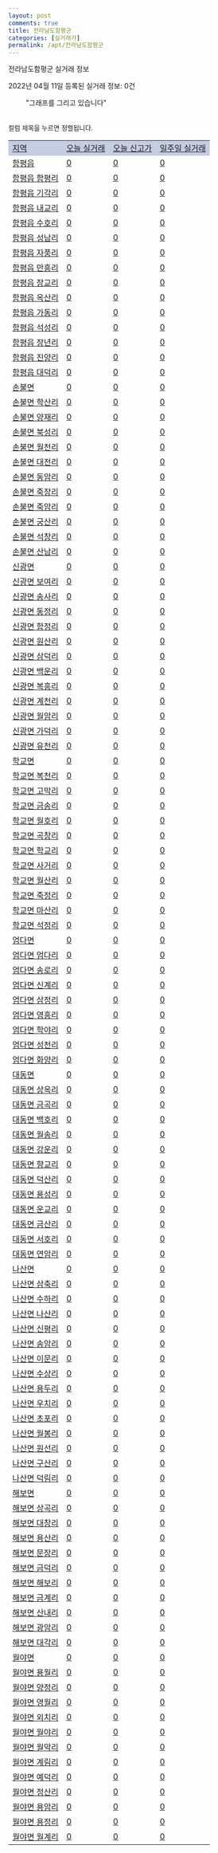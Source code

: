 ```yaml
---
layout: post
comments: true
title: 전라남도함평군
categories: [실거래가]
permalink: /apt/전라남도함평군
---
```


전라남도함평군 실거래 정보

2022년 04월 11일 등록된 실거래 정보: 0건

<!--<script async src="https://pagead2.googlesyndication.com/pagead/js/adsbygoogle.js?client=ca-pub-3485438051770037"
 crossorigin="anonymous"></script>-->

<script type="text/javascript">
  google.charts.load('current', {'packages':['corechart']});
  google.charts.setOnLoadCallback(drawChart);

  function drawChart() {
    var data = google.visualization.arrayToDataTable([['거래일', '매매', '전월세', '전매'], ['21-01', 1, 0, 1], ['21-02', 1, 2, 0], ['21-03', 1, 0, 0], ['21-04', 1, 0, 0], ['21-05', 6, 0, 1], ['21-06', 11, 2, 0], ['21-07', 7, 6, 1], ['21-08', 5, 2, 2], ['21-09', 7, 2, 2], ['21-10', 2, 0, 2], ['21-11', 3, 1, 3], ['21-12', 1, 0, 4], ['22-01', 6, 1, 2], ['22-02', 10, 4, 5], ['22-03', 4, 4, 0], ['22-04', 1, 0, 0]]);

    var options = {
      title: '최근 1년간 유형별 거래량 추이',
      legend: { position: 'bottom' }
    };

    setTimeout(function() {
        var chart = new google.visualization.LineChart(document.getElementById('columnchart_material'));
        chart.draw(data, (options));
        document.getElementById('loading').style.display = 'none';
        var dayLabel = (new Date()).getDay();
        if (dayLabel < 2) {
            sorttable.innerSortFunction.apply(document.getElementById('week'), []);
            sorttable.innerSortFunction.apply(document.getElementById('week'), []);        
        }
        else {
            sorttable.innerSortFunction.apply(document.getElementById('today'), []);
            sorttable.innerSortFunction.apply(document.getElementById('today'), []);
        }
    }, 200);

  }
</script>

<div id="loading" style="z-index:20; display: block; margin-left: 35px">"그래프를 그리고 있습니다"</div>
<div id="columnchart_material" style="width: 95%; margin-left: -35px; display: block"></div>
<!--<div style="width: 95%; margin-left: -35px; display: block">
      <script async src="https://pagead2.googlesyndication.com/pagead/js/adsbygoogle.js?client=ca-pub-3485438051770037"
          crossorigin="anonymous"></script>
      <ins class="adsbygoogle"
          style="display:block"
          data-ad-format="fluid"
          data-ad-layout-key="-fb+5w+4e-db+86"
          data-ad-client="ca-pub-3485438051770037"
          data-ad-slot="1827090281"></ins>
      <script>
          (adsbygoogle = window.adsbygoogle || []).push({});
      </script>
</div>-->
<br>

<font size='small' style='font-size: small;'>컬럼 제목을 누르면 정렬됩니다.</font>
<table class="sortable">
  <tr style='background-color: rgba(114, 132, 186,0.4);'>
    <td id="region"><a href="#">지역</a></td>
    <td id="today"><a href="#">오늘 실거래</a></td>
    <td id="today_new"><a href="#">오늘 신고가</a></td>
    <td id="week"><a href="#">일주일 실거래</a></td>
  </tr>

  
  <tr class="item">
    <td><a href="전라남도함평군함평읍">함평읍</a></td>
    <td><a href="전라남도함평군함평읍">0</a></td>
    <td><a href="전라남도함평군함평읍">0</a></td>
    <td><a href="전라남도함평군함평읍">0</a></td>
  </tr>
    

  <tr class="item">
    <td><a href="전라남도함평군함평읍함평리">함평읍 함평리</a></td>
    <td><a href="전라남도함평군함평읍함평리">0</a></td>
    <td><a href="전라남도함평군함평읍함평리">0</a></td>
    <td><a href="전라남도함평군함평읍함평리">0</a></td>
  </tr>
    

  <tr class="item">
    <td><a href="전라남도함평군함평읍기각리">함평읍 기각리</a></td>
    <td><a href="전라남도함평군함평읍기각리">0</a></td>
    <td><a href="전라남도함평군함평읍기각리">0</a></td>
    <td><a href="전라남도함평군함평읍기각리">0</a></td>
  </tr>
    

  <tr class="item">
    <td><a href="전라남도함평군함평읍내교리">함평읍 내교리</a></td>
    <td><a href="전라남도함평군함평읍내교리">0</a></td>
    <td><a href="전라남도함평군함평읍내교리">0</a></td>
    <td><a href="전라남도함평군함평읍내교리">0</a></td>
  </tr>
    

  <tr class="item">
    <td><a href="전라남도함평군함평읍수호리">함평읍 수호리</a></td>
    <td><a href="전라남도함평군함평읍수호리">0</a></td>
    <td><a href="전라남도함평군함평읍수호리">0</a></td>
    <td><a href="전라남도함평군함평읍수호리">0</a></td>
  </tr>
    

  <tr class="item">
    <td><a href="전라남도함평군함평읍성남리">함평읍 성남리</a></td>
    <td><a href="전라남도함평군함평읍성남리">0</a></td>
    <td><a href="전라남도함평군함평읍성남리">0</a></td>
    <td><a href="전라남도함평군함평읍성남리">0</a></td>
  </tr>
    

  <tr class="item">
    <td><a href="전라남도함평군함평읍자풍리">함평읍 자풍리</a></td>
    <td><a href="전라남도함평군함평읍자풍리">0</a></td>
    <td><a href="전라남도함평군함평읍자풍리">0</a></td>
    <td><a href="전라남도함평군함평읍자풍리">0</a></td>
  </tr>
    

  <tr class="item">
    <td><a href="전라남도함평군함평읍만흥리">함평읍 만흥리</a></td>
    <td><a href="전라남도함평군함평읍만흥리">0</a></td>
    <td><a href="전라남도함평군함평읍만흥리">0</a></td>
    <td><a href="전라남도함평군함평읍만흥리">0</a></td>
  </tr>
    

  <tr class="item">
    <td><a href="전라남도함평군함평읍장교리">함평읍 장교리</a></td>
    <td><a href="전라남도함평군함평읍장교리">0</a></td>
    <td><a href="전라남도함평군함평읍장교리">0</a></td>
    <td><a href="전라남도함평군함평읍장교리">0</a></td>
  </tr>
    

  <tr class="item">
    <td><a href="전라남도함평군함평읍옥산리">함평읍 옥산리</a></td>
    <td><a href="전라남도함평군함평읍옥산리">0</a></td>
    <td><a href="전라남도함평군함평읍옥산리">0</a></td>
    <td><a href="전라남도함평군함평읍옥산리">0</a></td>
  </tr>
    

  <tr class="item">
    <td><a href="전라남도함평군함평읍가동리">함평읍 가동리</a></td>
    <td><a href="전라남도함평군함평읍가동리">0</a></td>
    <td><a href="전라남도함평군함평읍가동리">0</a></td>
    <td><a href="전라남도함평군함평읍가동리">0</a></td>
  </tr>
    

  <tr class="item">
    <td><a href="전라남도함평군함평읍석성리">함평읍 석성리</a></td>
    <td><a href="전라남도함평군함평읍석성리">0</a></td>
    <td><a href="전라남도함평군함평읍석성리">0</a></td>
    <td><a href="전라남도함평군함평읍석성리">0</a></td>
  </tr>
    

  <tr class="item">
    <td><a href="전라남도함평군함평읍장년리">함평읍 장년리</a></td>
    <td><a href="전라남도함평군함평읍장년리">0</a></td>
    <td><a href="전라남도함평군함평읍장년리">0</a></td>
    <td><a href="전라남도함평군함평읍장년리">0</a></td>
  </tr>
    

  <tr class="item">
    <td><a href="전라남도함평군함평읍진양리">함평읍 진양리</a></td>
    <td><a href="전라남도함평군함평읍진양리">0</a></td>
    <td><a href="전라남도함평군함평읍진양리">0</a></td>
    <td><a href="전라남도함평군함평읍진양리">0</a></td>
  </tr>
    

  <tr class="item">
    <td><a href="전라남도함평군함평읍대덕리">함평읍 대덕리</a></td>
    <td><a href="전라남도함평군함평읍대덕리">0</a></td>
    <td><a href="전라남도함평군함평읍대덕리">0</a></td>
    <td><a href="전라남도함평군함평읍대덕리">0</a></td>
  </tr>
    

  <tr class="item">
    <td><a href="전라남도함평군손불면">손불면</a></td>
    <td><a href="전라남도함평군손불면">0</a></td>
    <td><a href="전라남도함평군손불면">0</a></td>
    <td><a href="전라남도함평군손불면">0</a></td>
  </tr>
    

  <tr class="item">
    <td><a href="전라남도함평군손불면학산리">손불면 학산리</a></td>
    <td><a href="전라남도함평군손불면학산리">0</a></td>
    <td><a href="전라남도함평군손불면학산리">0</a></td>
    <td><a href="전라남도함평군손불면학산리">0</a></td>
  </tr>
    

  <tr class="item">
    <td><a href="전라남도함평군손불면양재리">손불면 양재리</a></td>
    <td><a href="전라남도함평군손불면양재리">0</a></td>
    <td><a href="전라남도함평군손불면양재리">0</a></td>
    <td><a href="전라남도함평군손불면양재리">0</a></td>
  </tr>
    

  <tr class="item">
    <td><a href="전라남도함평군손불면북성리">손불면 북성리</a></td>
    <td><a href="전라남도함평군손불면북성리">0</a></td>
    <td><a href="전라남도함평군손불면북성리">0</a></td>
    <td><a href="전라남도함평군손불면북성리">0</a></td>
  </tr>
    

  <tr class="item">
    <td><a href="전라남도함평군손불면월천리">손불면 월천리</a></td>
    <td><a href="전라남도함평군손불면월천리">0</a></td>
    <td><a href="전라남도함평군손불면월천리">0</a></td>
    <td><a href="전라남도함평군손불면월천리">0</a></td>
  </tr>
    

  <tr class="item">
    <td><a href="전라남도함평군손불면대전리">손불면 대전리</a></td>
    <td><a href="전라남도함평군손불면대전리">0</a></td>
    <td><a href="전라남도함평군손불면대전리">0</a></td>
    <td><a href="전라남도함평군손불면대전리">0</a></td>
  </tr>
    

  <tr class="item">
    <td><a href="전라남도함평군손불면동암리">손불면 동암리</a></td>
    <td><a href="전라남도함평군손불면동암리">0</a></td>
    <td><a href="전라남도함평군손불면동암리">0</a></td>
    <td><a href="전라남도함평군손불면동암리">0</a></td>
  </tr>
    

  <tr class="item">
    <td><a href="전라남도함평군손불면죽장리">손불면 죽장리</a></td>
    <td><a href="전라남도함평군손불면죽장리">0</a></td>
    <td><a href="전라남도함평군손불면죽장리">0</a></td>
    <td><a href="전라남도함평군손불면죽장리">0</a></td>
  </tr>
    

  <tr class="item">
    <td><a href="전라남도함평군손불면죽암리">손불면 죽암리</a></td>
    <td><a href="전라남도함평군손불면죽암리">0</a></td>
    <td><a href="전라남도함평군손불면죽암리">0</a></td>
    <td><a href="전라남도함평군손불면죽암리">0</a></td>
  </tr>
    

  <tr class="item">
    <td><a href="전라남도함평군손불면궁산리">손불면 궁산리</a></td>
    <td><a href="전라남도함평군손불면궁산리">0</a></td>
    <td><a href="전라남도함평군손불면궁산리">0</a></td>
    <td><a href="전라남도함평군손불면궁산리">0</a></td>
  </tr>
    

  <tr class="item">
    <td><a href="전라남도함평군손불면석창리">손불면 석창리</a></td>
    <td><a href="전라남도함평군손불면석창리">0</a></td>
    <td><a href="전라남도함평군손불면석창리">0</a></td>
    <td><a href="전라남도함평군손불면석창리">0</a></td>
  </tr>
    

  <tr class="item">
    <td><a href="전라남도함평군손불면산남리">손불면 산남리</a></td>
    <td><a href="전라남도함평군손불면산남리">0</a></td>
    <td><a href="전라남도함평군손불면산남리">0</a></td>
    <td><a href="전라남도함평군손불면산남리">0</a></td>
  </tr>
    

  <tr class="item">
    <td><a href="전라남도함평군신광면">신광면</a></td>
    <td><a href="전라남도함평군신광면">0</a></td>
    <td><a href="전라남도함평군신광면">0</a></td>
    <td><a href="전라남도함평군신광면">0</a></td>
  </tr>
    

  <tr class="item">
    <td><a href="전라남도함평군신광면보여리">신광면 보여리</a></td>
    <td><a href="전라남도함평군신광면보여리">0</a></td>
    <td><a href="전라남도함평군신광면보여리">0</a></td>
    <td><a href="전라남도함평군신광면보여리">0</a></td>
  </tr>
    

  <tr class="item">
    <td><a href="전라남도함평군신광면송사리">신광면 송사리</a></td>
    <td><a href="전라남도함평군신광면송사리">0</a></td>
    <td><a href="전라남도함평군신광면송사리">0</a></td>
    <td><a href="전라남도함평군신광면송사리">0</a></td>
  </tr>
    

  <tr class="item">
    <td><a href="전라남도함평군신광면동정리">신광면 동정리</a></td>
    <td><a href="전라남도함평군신광면동정리">0</a></td>
    <td><a href="전라남도함평군신광면동정리">0</a></td>
    <td><a href="전라남도함평군신광면동정리">0</a></td>
  </tr>
    

  <tr class="item">
    <td><a href="전라남도함평군신광면함정리">신광면 함정리</a></td>
    <td><a href="전라남도함평군신광면함정리">0</a></td>
    <td><a href="전라남도함평군신광면함정리">0</a></td>
    <td><a href="전라남도함평군신광면함정리">0</a></td>
  </tr>
    

  <tr class="item">
    <td><a href="전라남도함평군신광면원산리">신광면 원산리</a></td>
    <td><a href="전라남도함평군신광면원산리">0</a></td>
    <td><a href="전라남도함평군신광면원산리">0</a></td>
    <td><a href="전라남도함평군신광면원산리">0</a></td>
  </tr>
    

  <tr class="item">
    <td><a href="전라남도함평군신광면삼덕리">신광면 삼덕리</a></td>
    <td><a href="전라남도함평군신광면삼덕리">0</a></td>
    <td><a href="전라남도함평군신광면삼덕리">0</a></td>
    <td><a href="전라남도함평군신광면삼덕리">0</a></td>
  </tr>
    

  <tr class="item">
    <td><a href="전라남도함평군신광면백운리">신광면 백운리</a></td>
    <td><a href="전라남도함평군신광면백운리">0</a></td>
    <td><a href="전라남도함평군신광면백운리">0</a></td>
    <td><a href="전라남도함평군신광면백운리">0</a></td>
  </tr>
    

  <tr class="item">
    <td><a href="전라남도함평군신광면복흥리">신광면 복흥리</a></td>
    <td><a href="전라남도함평군신광면복흥리">0</a></td>
    <td><a href="전라남도함평군신광면복흥리">0</a></td>
    <td><a href="전라남도함평군신광면복흥리">0</a></td>
  </tr>
    

  <tr class="item">
    <td><a href="전라남도함평군신광면계천리">신광면 계천리</a></td>
    <td><a href="전라남도함평군신광면계천리">0</a></td>
    <td><a href="전라남도함평군신광면계천리">0</a></td>
    <td><a href="전라남도함평군신광면계천리">0</a></td>
  </tr>
    

  <tr class="item">
    <td><a href="전라남도함평군신광면월암리">신광면 월암리</a></td>
    <td><a href="전라남도함평군신광면월암리">0</a></td>
    <td><a href="전라남도함평군신광면월암리">0</a></td>
    <td><a href="전라남도함평군신광면월암리">0</a></td>
  </tr>
    

  <tr class="item">
    <td><a href="전라남도함평군신광면가덕리">신광면 가덕리</a></td>
    <td><a href="전라남도함평군신광면가덕리">0</a></td>
    <td><a href="전라남도함평군신광면가덕리">0</a></td>
    <td><a href="전라남도함평군신광면가덕리">0</a></td>
  </tr>
    

  <tr class="item">
    <td><a href="전라남도함평군신광면유천리">신광면 유천리</a></td>
    <td><a href="전라남도함평군신광면유천리">0</a></td>
    <td><a href="전라남도함평군신광면유천리">0</a></td>
    <td><a href="전라남도함평군신광면유천리">0</a></td>
  </tr>
    

  <tr class="item">
    <td><a href="전라남도함평군학교면">학교면</a></td>
    <td><a href="전라남도함평군학교면">0</a></td>
    <td><a href="전라남도함평군학교면">0</a></td>
    <td><a href="전라남도함평군학교면">0</a></td>
  </tr>
    

  <tr class="item">
    <td><a href="전라남도함평군학교면복천리">학교면 복천리</a></td>
    <td><a href="전라남도함평군학교면복천리">0</a></td>
    <td><a href="전라남도함평군학교면복천리">0</a></td>
    <td><a href="전라남도함평군학교면복천리">0</a></td>
  </tr>
    

  <tr class="item">
    <td><a href="전라남도함평군학교면고막리">학교면 고막리</a></td>
    <td><a href="전라남도함평군학교면고막리">0</a></td>
    <td><a href="전라남도함평군학교면고막리">0</a></td>
    <td><a href="전라남도함평군학교면고막리">0</a></td>
  </tr>
    

  <tr class="item">
    <td><a href="전라남도함평군학교면금송리">학교면 금송리</a></td>
    <td><a href="전라남도함평군학교면금송리">0</a></td>
    <td><a href="전라남도함평군학교면금송리">0</a></td>
    <td><a href="전라남도함평군학교면금송리">0</a></td>
  </tr>
    

  <tr class="item">
    <td><a href="전라남도함평군학교면월호리">학교면 월호리</a></td>
    <td><a href="전라남도함평군학교면월호리">0</a></td>
    <td><a href="전라남도함평군학교면월호리">0</a></td>
    <td><a href="전라남도함평군학교면월호리">0</a></td>
  </tr>
    

  <tr class="item">
    <td><a href="전라남도함평군학교면곡창리">학교면 곡창리</a></td>
    <td><a href="전라남도함평군학교면곡창리">0</a></td>
    <td><a href="전라남도함평군학교면곡창리">0</a></td>
    <td><a href="전라남도함평군학교면곡창리">0</a></td>
  </tr>
    

  <tr class="item">
    <td><a href="전라남도함평군학교면학교리">학교면 학교리</a></td>
    <td><a href="전라남도함평군학교면학교리">0</a></td>
    <td><a href="전라남도함평군학교면학교리">0</a></td>
    <td><a href="전라남도함평군학교면학교리">0</a></td>
  </tr>
    

  <tr class="item">
    <td><a href="전라남도함평군학교면사거리">학교면 사거리</a></td>
    <td><a href="전라남도함평군학교면사거리">0</a></td>
    <td><a href="전라남도함평군학교면사거리">0</a></td>
    <td><a href="전라남도함평군학교면사거리">0</a></td>
  </tr>
    

  <tr class="item">
    <td><a href="전라남도함평군학교면월산리">학교면 월산리</a></td>
    <td><a href="전라남도함평군학교면월산리">0</a></td>
    <td><a href="전라남도함평군학교면월산리">0</a></td>
    <td><a href="전라남도함평군학교면월산리">0</a></td>
  </tr>
    

  <tr class="item">
    <td><a href="전라남도함평군학교면죽정리">학교면 죽정리</a></td>
    <td><a href="전라남도함평군학교면죽정리">0</a></td>
    <td><a href="전라남도함평군학교면죽정리">0</a></td>
    <td><a href="전라남도함평군학교면죽정리">0</a></td>
  </tr>
    

  <tr class="item">
    <td><a href="전라남도함평군학교면마산리">학교면 마산리</a></td>
    <td><a href="전라남도함평군학교면마산리">0</a></td>
    <td><a href="전라남도함평군학교면마산리">0</a></td>
    <td><a href="전라남도함평군학교면마산리">0</a></td>
  </tr>
    

  <tr class="item">
    <td><a href="전라남도함평군학교면석정리">학교면 석정리</a></td>
    <td><a href="전라남도함평군학교면석정리">0</a></td>
    <td><a href="전라남도함평군학교면석정리">0</a></td>
    <td><a href="전라남도함평군학교면석정리">0</a></td>
  </tr>
    

  <tr class="item">
    <td><a href="전라남도함평군엄다면">엄다면</a></td>
    <td><a href="전라남도함평군엄다면">0</a></td>
    <td><a href="전라남도함평군엄다면">0</a></td>
    <td><a href="전라남도함평군엄다면">0</a></td>
  </tr>
    

  <tr class="item">
    <td><a href="전라남도함평군엄다면엄다리">엄다면 엄다리</a></td>
    <td><a href="전라남도함평군엄다면엄다리">0</a></td>
    <td><a href="전라남도함평군엄다면엄다리">0</a></td>
    <td><a href="전라남도함평군엄다면엄다리">0</a></td>
  </tr>
    

  <tr class="item">
    <td><a href="전라남도함평군엄다면송로리">엄다면 송로리</a></td>
    <td><a href="전라남도함평군엄다면송로리">0</a></td>
    <td><a href="전라남도함평군엄다면송로리">0</a></td>
    <td><a href="전라남도함평군엄다면송로리">0</a></td>
  </tr>
    

  <tr class="item">
    <td><a href="전라남도함평군엄다면신계리">엄다면 신계리</a></td>
    <td><a href="전라남도함평군엄다면신계리">0</a></td>
    <td><a href="전라남도함평군엄다면신계리">0</a></td>
    <td><a href="전라남도함평군엄다면신계리">0</a></td>
  </tr>
    

  <tr class="item">
    <td><a href="전라남도함평군엄다면삼정리">엄다면 삼정리</a></td>
    <td><a href="전라남도함평군엄다면삼정리">0</a></td>
    <td><a href="전라남도함평군엄다면삼정리">0</a></td>
    <td><a href="전라남도함평군엄다면삼정리">0</a></td>
  </tr>
    

  <tr class="item">
    <td><a href="전라남도함평군엄다면영흥리">엄다면 영흥리</a></td>
    <td><a href="전라남도함평군엄다면영흥리">0</a></td>
    <td><a href="전라남도함평군엄다면영흥리">0</a></td>
    <td><a href="전라남도함평군엄다면영흥리">0</a></td>
  </tr>
    

  <tr class="item">
    <td><a href="전라남도함평군엄다면학야리">엄다면 학야리</a></td>
    <td><a href="전라남도함평군엄다면학야리">0</a></td>
    <td><a href="전라남도함평군엄다면학야리">0</a></td>
    <td><a href="전라남도함평군엄다면학야리">0</a></td>
  </tr>
    

  <tr class="item">
    <td><a href="전라남도함평군엄다면성천리">엄다면 성천리</a></td>
    <td><a href="전라남도함평군엄다면성천리">0</a></td>
    <td><a href="전라남도함평군엄다면성천리">0</a></td>
    <td><a href="전라남도함평군엄다면성천리">0</a></td>
  </tr>
    

  <tr class="item">
    <td><a href="전라남도함평군엄다면화양리">엄다면 화양리</a></td>
    <td><a href="전라남도함평군엄다면화양리">0</a></td>
    <td><a href="전라남도함평군엄다면화양리">0</a></td>
    <td><a href="전라남도함평군엄다면화양리">0</a></td>
  </tr>
    

  <tr class="item">
    <td><a href="전라남도함평군대동면">대동면</a></td>
    <td><a href="전라남도함평군대동면">0</a></td>
    <td><a href="전라남도함평군대동면">0</a></td>
    <td><a href="전라남도함평군대동면">0</a></td>
  </tr>
    

  <tr class="item">
    <td><a href="전라남도함평군대동면상옥리">대동면 상옥리</a></td>
    <td><a href="전라남도함평군대동면상옥리">0</a></td>
    <td><a href="전라남도함평군대동면상옥리">0</a></td>
    <td><a href="전라남도함평군대동면상옥리">0</a></td>
  </tr>
    

  <tr class="item">
    <td><a href="전라남도함평군대동면금곡리">대동면 금곡리</a></td>
    <td><a href="전라남도함평군대동면금곡리">0</a></td>
    <td><a href="전라남도함평군대동면금곡리">0</a></td>
    <td><a href="전라남도함평군대동면금곡리">0</a></td>
  </tr>
    

  <tr class="item">
    <td><a href="전라남도함평군대동면백호리">대동면 백호리</a></td>
    <td><a href="전라남도함평군대동면백호리">0</a></td>
    <td><a href="전라남도함평군대동면백호리">0</a></td>
    <td><a href="전라남도함평군대동면백호리">0</a></td>
  </tr>
    

  <tr class="item">
    <td><a href="전라남도함평군대동면월송리">대동면 월송리</a></td>
    <td><a href="전라남도함평군대동면월송리">0</a></td>
    <td><a href="전라남도함평군대동면월송리">0</a></td>
    <td><a href="전라남도함평군대동면월송리">0</a></td>
  </tr>
    

  <tr class="item">
    <td><a href="전라남도함평군대동면강운리">대동면 강운리</a></td>
    <td><a href="전라남도함평군대동면강운리">0</a></td>
    <td><a href="전라남도함평군대동면강운리">0</a></td>
    <td><a href="전라남도함평군대동면강운리">0</a></td>
  </tr>
    

  <tr class="item">
    <td><a href="전라남도함평군대동면향교리">대동면 향교리</a></td>
    <td><a href="전라남도함평군대동면향교리">0</a></td>
    <td><a href="전라남도함평군대동면향교리">0</a></td>
    <td><a href="전라남도함평군대동면향교리">0</a></td>
  </tr>
    

  <tr class="item">
    <td><a href="전라남도함평군대동면덕산리">대동면 덕산리</a></td>
    <td><a href="전라남도함평군대동면덕산리">0</a></td>
    <td><a href="전라남도함평군대동면덕산리">0</a></td>
    <td><a href="전라남도함평군대동면덕산리">0</a></td>
  </tr>
    

  <tr class="item">
    <td><a href="전라남도함평군대동면용성리">대동면 용성리</a></td>
    <td><a href="전라남도함평군대동면용성리">0</a></td>
    <td><a href="전라남도함평군대동면용성리">0</a></td>
    <td><a href="전라남도함평군대동면용성리">0</a></td>
  </tr>
    

  <tr class="item">
    <td><a href="전라남도함평군대동면운교리">대동면 운교리</a></td>
    <td><a href="전라남도함평군대동면운교리">0</a></td>
    <td><a href="전라남도함평군대동면운교리">0</a></td>
    <td><a href="전라남도함평군대동면운교리">0</a></td>
  </tr>
    

  <tr class="item">
    <td><a href="전라남도함평군대동면금산리">대동면 금산리</a></td>
    <td><a href="전라남도함평군대동면금산리">0</a></td>
    <td><a href="전라남도함평군대동면금산리">0</a></td>
    <td><a href="전라남도함평군대동면금산리">0</a></td>
  </tr>
    

  <tr class="item">
    <td><a href="전라남도함평군대동면서호리">대동면 서호리</a></td>
    <td><a href="전라남도함평군대동면서호리">0</a></td>
    <td><a href="전라남도함평군대동면서호리">0</a></td>
    <td><a href="전라남도함평군대동면서호리">0</a></td>
  </tr>
    

  <tr class="item">
    <td><a href="전라남도함평군대동면연암리">대동면 연암리</a></td>
    <td><a href="전라남도함평군대동면연암리">0</a></td>
    <td><a href="전라남도함평군대동면연암리">0</a></td>
    <td><a href="전라남도함평군대동면연암리">0</a></td>
  </tr>
    

  <tr class="item">
    <td><a href="전라남도함평군나산면">나산면</a></td>
    <td><a href="전라남도함평군나산면">0</a></td>
    <td><a href="전라남도함평군나산면">0</a></td>
    <td><a href="전라남도함평군나산면">0</a></td>
  </tr>
    

  <tr class="item">
    <td><a href="전라남도함평군나산면삼축리">나산면 삼축리</a></td>
    <td><a href="전라남도함평군나산면삼축리">0</a></td>
    <td><a href="전라남도함평군나산면삼축리">0</a></td>
    <td><a href="전라남도함평군나산면삼축리">0</a></td>
  </tr>
    

  <tr class="item">
    <td><a href="전라남도함평군나산면수하리">나산면 수하리</a></td>
    <td><a href="전라남도함평군나산면수하리">0</a></td>
    <td><a href="전라남도함평군나산면수하리">0</a></td>
    <td><a href="전라남도함평군나산면수하리">0</a></td>
  </tr>
    

  <tr class="item">
    <td><a href="전라남도함평군나산면나산리">나산면 나산리</a></td>
    <td><a href="전라남도함평군나산면나산리">0</a></td>
    <td><a href="전라남도함평군나산면나산리">0</a></td>
    <td><a href="전라남도함평군나산면나산리">0</a></td>
  </tr>
    

  <tr class="item">
    <td><a href="전라남도함평군나산면신평리">나산면 신평리</a></td>
    <td><a href="전라남도함평군나산면신평리">0</a></td>
    <td><a href="전라남도함평군나산면신평리">0</a></td>
    <td><a href="전라남도함평군나산면신평리">0</a></td>
  </tr>
    

  <tr class="item">
    <td><a href="전라남도함평군나산면송암리">나산면 송암리</a></td>
    <td><a href="전라남도함평군나산면송암리">0</a></td>
    <td><a href="전라남도함평군나산면송암리">0</a></td>
    <td><a href="전라남도함평군나산면송암리">0</a></td>
  </tr>
    

  <tr class="item">
    <td><a href="전라남도함평군나산면이문리">나산면 이문리</a></td>
    <td><a href="전라남도함평군나산면이문리">0</a></td>
    <td><a href="전라남도함평군나산면이문리">0</a></td>
    <td><a href="전라남도함평군나산면이문리">0</a></td>
  </tr>
    

  <tr class="item">
    <td><a href="전라남도함평군나산면수상리">나산면 수상리</a></td>
    <td><a href="전라남도함평군나산면수상리">0</a></td>
    <td><a href="전라남도함평군나산면수상리">0</a></td>
    <td><a href="전라남도함평군나산면수상리">0</a></td>
  </tr>
    

  <tr class="item">
    <td><a href="전라남도함평군나산면용두리">나산면 용두리</a></td>
    <td><a href="전라남도함평군나산면용두리">0</a></td>
    <td><a href="전라남도함평군나산면용두리">0</a></td>
    <td><a href="전라남도함평군나산면용두리">0</a></td>
  </tr>
    

  <tr class="item">
    <td><a href="전라남도함평군나산면우치리">나산면 우치리</a></td>
    <td><a href="전라남도함평군나산면우치리">0</a></td>
    <td><a href="전라남도함평군나산면우치리">0</a></td>
    <td><a href="전라남도함평군나산면우치리">0</a></td>
  </tr>
    

  <tr class="item">
    <td><a href="전라남도함평군나산면초포리">나산면 초포리</a></td>
    <td><a href="전라남도함평군나산면초포리">0</a></td>
    <td><a href="전라남도함평군나산면초포리">0</a></td>
    <td><a href="전라남도함평군나산면초포리">0</a></td>
  </tr>
    

  <tr class="item">
    <td><a href="전라남도함평군나산면월봉리">나산면 월봉리</a></td>
    <td><a href="전라남도함평군나산면월봉리">0</a></td>
    <td><a href="전라남도함평군나산면월봉리">0</a></td>
    <td><a href="전라남도함평군나산면월봉리">0</a></td>
  </tr>
    

  <tr class="item">
    <td><a href="전라남도함평군나산면원선리">나산면 원선리</a></td>
    <td><a href="전라남도함평군나산면원선리">0</a></td>
    <td><a href="전라남도함평군나산면원선리">0</a></td>
    <td><a href="전라남도함평군나산면원선리">0</a></td>
  </tr>
    

  <tr class="item">
    <td><a href="전라남도함평군나산면구산리">나산면 구산리</a></td>
    <td><a href="전라남도함평군나산면구산리">0</a></td>
    <td><a href="전라남도함평군나산면구산리">0</a></td>
    <td><a href="전라남도함평군나산면구산리">0</a></td>
  </tr>
    

  <tr class="item">
    <td><a href="전라남도함평군나산면덕림리">나산면 덕림리</a></td>
    <td><a href="전라남도함평군나산면덕림리">0</a></td>
    <td><a href="전라남도함평군나산면덕림리">0</a></td>
    <td><a href="전라남도함평군나산면덕림리">0</a></td>
  </tr>
    

  <tr class="item">
    <td><a href="전라남도함평군해보면">해보면</a></td>
    <td><a href="전라남도함평군해보면">0</a></td>
    <td><a href="전라남도함평군해보면">0</a></td>
    <td><a href="전라남도함평군해보면">0</a></td>
  </tr>
    

  <tr class="item">
    <td><a href="전라남도함평군해보면상곡리">해보면 상곡리</a></td>
    <td><a href="전라남도함평군해보면상곡리">0</a></td>
    <td><a href="전라남도함평군해보면상곡리">0</a></td>
    <td><a href="전라남도함평군해보면상곡리">0</a></td>
  </tr>
    

  <tr class="item">
    <td><a href="전라남도함평군해보면대창리">해보면 대창리</a></td>
    <td><a href="전라남도함평군해보면대창리">0</a></td>
    <td><a href="전라남도함평군해보면대창리">0</a></td>
    <td><a href="전라남도함평군해보면대창리">0</a></td>
  </tr>
    

  <tr class="item">
    <td><a href="전라남도함평군해보면용산리">해보면 용산리</a></td>
    <td><a href="전라남도함평군해보면용산리">0</a></td>
    <td><a href="전라남도함평군해보면용산리">0</a></td>
    <td><a href="전라남도함평군해보면용산리">0</a></td>
  </tr>
    

  <tr class="item">
    <td><a href="전라남도함평군해보면문장리">해보면 문장리</a></td>
    <td><a href="전라남도함평군해보면문장리">0</a></td>
    <td><a href="전라남도함평군해보면문장리">0</a></td>
    <td><a href="전라남도함평군해보면문장리">0</a></td>
  </tr>
    

  <tr class="item">
    <td><a href="전라남도함평군해보면금덕리">해보면 금덕리</a></td>
    <td><a href="전라남도함평군해보면금덕리">0</a></td>
    <td><a href="전라남도함평군해보면금덕리">0</a></td>
    <td><a href="전라남도함평군해보면금덕리">0</a></td>
  </tr>
    

  <tr class="item">
    <td><a href="전라남도함평군해보면해보리">해보면 해보리</a></td>
    <td><a href="전라남도함평군해보면해보리">0</a></td>
    <td><a href="전라남도함평군해보면해보리">0</a></td>
    <td><a href="전라남도함평군해보면해보리">0</a></td>
  </tr>
    

  <tr class="item">
    <td><a href="전라남도함평군해보면금계리">해보면 금계리</a></td>
    <td><a href="전라남도함평군해보면금계리">0</a></td>
    <td><a href="전라남도함평군해보면금계리">0</a></td>
    <td><a href="전라남도함평군해보면금계리">0</a></td>
  </tr>
    

  <tr class="item">
    <td><a href="전라남도함평군해보면산내리">해보면 산내리</a></td>
    <td><a href="전라남도함평군해보면산내리">0</a></td>
    <td><a href="전라남도함평군해보면산내리">0</a></td>
    <td><a href="전라남도함평군해보면산내리">0</a></td>
  </tr>
    

  <tr class="item">
    <td><a href="전라남도함평군해보면광암리">해보면 광암리</a></td>
    <td><a href="전라남도함평군해보면광암리">0</a></td>
    <td><a href="전라남도함평군해보면광암리">0</a></td>
    <td><a href="전라남도함평군해보면광암리">0</a></td>
  </tr>
    

  <tr class="item">
    <td><a href="전라남도함평군해보면대각리">해보면 대각리</a></td>
    <td><a href="전라남도함평군해보면대각리">0</a></td>
    <td><a href="전라남도함평군해보면대각리">0</a></td>
    <td><a href="전라남도함평군해보면대각리">0</a></td>
  </tr>
    

  <tr class="item">
    <td><a href="전라남도함평군월야면">월야면</a></td>
    <td><a href="전라남도함평군월야면">0</a></td>
    <td><a href="전라남도함평군월야면">0</a></td>
    <td><a href="전라남도함평군월야면">0</a></td>
  </tr>
    

  <tr class="item">
    <td><a href="전라남도함평군월야면용월리">월야면 용월리</a></td>
    <td><a href="전라남도함평군월야면용월리">0</a></td>
    <td><a href="전라남도함평군월야면용월리">0</a></td>
    <td><a href="전라남도함평군월야면용월리">0</a></td>
  </tr>
    

  <tr class="item">
    <td><a href="전라남도함평군월야면양정리">월야면 양정리</a></td>
    <td><a href="전라남도함평군월야면양정리">0</a></td>
    <td><a href="전라남도함평군월야면양정리">0</a></td>
    <td><a href="전라남도함평군월야면양정리">0</a></td>
  </tr>
    

  <tr class="item">
    <td><a href="전라남도함평군월야면영월리">월야면 영월리</a></td>
    <td><a href="전라남도함평군월야면영월리">0</a></td>
    <td><a href="전라남도함평군월야면영월리">0</a></td>
    <td><a href="전라남도함평군월야면영월리">0</a></td>
  </tr>
    

  <tr class="item">
    <td><a href="전라남도함평군월야면외치리">월야면 외치리</a></td>
    <td><a href="전라남도함평군월야면외치리">0</a></td>
    <td><a href="전라남도함평군월야면외치리">0</a></td>
    <td><a href="전라남도함평군월야면외치리">0</a></td>
  </tr>
    

  <tr class="item">
    <td><a href="전라남도함평군월야면월야리">월야면 월야리</a></td>
    <td><a href="전라남도함평군월야면월야리">0</a></td>
    <td><a href="전라남도함평군월야면월야리">0</a></td>
    <td><a href="전라남도함평군월야면월야리">0</a></td>
  </tr>
    

  <tr class="item">
    <td><a href="전라남도함평군월야면월악리">월야면 월악리</a></td>
    <td><a href="전라남도함평군월야면월악리">0</a></td>
    <td><a href="전라남도함평군월야면월악리">0</a></td>
    <td><a href="전라남도함평군월야면월악리">0</a></td>
  </tr>
    

  <tr class="item">
    <td><a href="전라남도함평군월야면계림리">월야면 계림리</a></td>
    <td><a href="전라남도함평군월야면계림리">0</a></td>
    <td><a href="전라남도함평군월야면계림리">0</a></td>
    <td><a href="전라남도함평군월야면계림리">0</a></td>
  </tr>
    

  <tr class="item">
    <td><a href="전라남도함평군월야면예덕리">월야면 예덕리</a></td>
    <td><a href="전라남도함평군월야면예덕리">0</a></td>
    <td><a href="전라남도함평군월야면예덕리">0</a></td>
    <td><a href="전라남도함평군월야면예덕리">0</a></td>
  </tr>
    

  <tr class="item">
    <td><a href="전라남도함평군월야면정산리">월야면 정산리</a></td>
    <td><a href="전라남도함평군월야면정산리">0</a></td>
    <td><a href="전라남도함평군월야면정산리">0</a></td>
    <td><a href="전라남도함평군월야면정산리">0</a></td>
  </tr>
    

  <tr class="item">
    <td><a href="전라남도함평군월야면용암리">월야면 용암리</a></td>
    <td><a href="전라남도함평군월야면용암리">0</a></td>
    <td><a href="전라남도함평군월야면용암리">0</a></td>
    <td><a href="전라남도함평군월야면용암리">0</a></td>
  </tr>
    

  <tr class="item">
    <td><a href="전라남도함평군월야면용정리">월야면 용정리</a></td>
    <td><a href="전라남도함평군월야면용정리">0</a></td>
    <td><a href="전라남도함평군월야면용정리">0</a></td>
    <td><a href="전라남도함평군월야면용정리">0</a></td>
  </tr>
    

  <tr class="item">
    <td><a href="전라남도함평군월야면월계리">월야면 월계리</a></td>
    <td><a href="전라남도함평군월야면월계리">0</a></td>
    <td><a href="전라남도함평군월야면월계리">0</a></td>
    <td><a href="전라남도함평군월야면월계리">0</a></td>
  </tr>
    


</table>


    